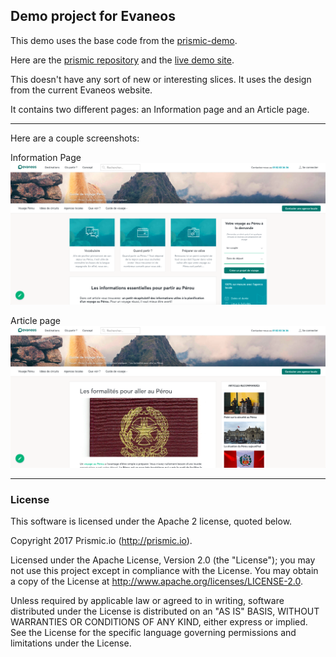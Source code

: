 ## Demo project for Evaneos

This demo uses the base code from the [prismic-demo](https://github.com/arnaudlewis/prismic-demo).

Here are the [prismic repository](https://evaneos-demo2.prismic.io/) and the [live demo site](https://infinite-falls-69018.herokuapp.com/).


This doesn't have any sort of new or interesting slices. It uses the design from the current Evaneos website.

It contains two different pages: an Information page and an Article page.

------------------------------------

Here are a couple screenshots:

Information Page
![Information Page](public/images/screen-info.png)

Article page
![Article page](public/images/screen-article.png)


------------------------------------
### License

This software is licensed under the Apache 2 license, quoted below.

Copyright 2017 Prismic.io (http://prismic.io).

Licensed under the Apache License, Version 2.0 (the "License"); you may not use this project except in compliance with the License. You may obtain a copy of the License at http://www.apache.org/licenses/LICENSE-2.0.

Unless required by applicable law or agreed to in writing, software distributed under the License is distributed on an "AS IS" BASIS, WITHOUT WARRANTIES OR CONDITIONS OF ANY KIND, either express or implied. See the License for the specific language governing permissions and limitations under the License.